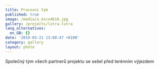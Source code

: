 ```yaml
---
title: Pracovní tým
published: true
image: /media/a_dscn4616.jpg
gallery: /projects/lutra-lutra
lang_alternatives:
  en_GB: {}
date: '2019-03-21 13:08:47 +0100'
category: gallery
layout: photo
---
```

Společný tým všech partnerů projektu se sešel před terénním výjezdem
